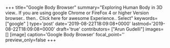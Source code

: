 +++
title="Google Body Browser"
summary="Exploring Human Body in 3D view.. If you are using google Chrome or FireFox 4 or higher Version browser.. then.. Click here for awesome Experience.. Select"
keywords=["google"
]
type='post'
date='2019-08-22T18:09:08+0000'
lastmod='2019-08-22T18:09:08+0000'
draft='true'
contributors= ["Arun Gudelli"]
images=[]
[image]
caption='Google Body Browser'
focal_point=''
preview_only=false
+++


















